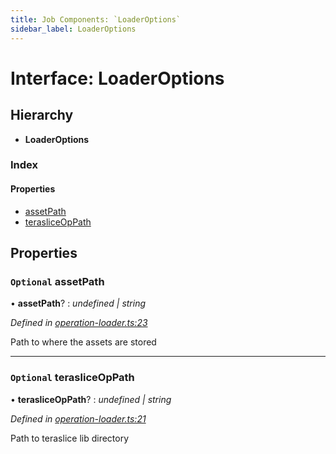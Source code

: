 ```yaml
---
title: Job Components: `LoaderOptions`
sidebar_label: LoaderOptions
---
```


# Interface: LoaderOptions

## Hierarchy

* **LoaderOptions**

### Index

#### Properties

* [assetPath](loaderoptions.md#optional-assetpath)
* [terasliceOpPath](loaderoptions.md#optional-terasliceoppath)

## Properties

### `Optional` assetPath

• **assetPath**? : *undefined | string*

*Defined in [operation-loader.ts:23](https://github.com/terascope/teraslice/blob/d3a803c3/packages/job-components/src/operation-loader.ts#L23)*

Path to where the assets are stored

___

### `Optional` terasliceOpPath

• **terasliceOpPath**? : *undefined | string*

*Defined in [operation-loader.ts:21](https://github.com/terascope/teraslice/blob/d3a803c3/packages/job-components/src/operation-loader.ts#L21)*

Path to teraslice lib directory

